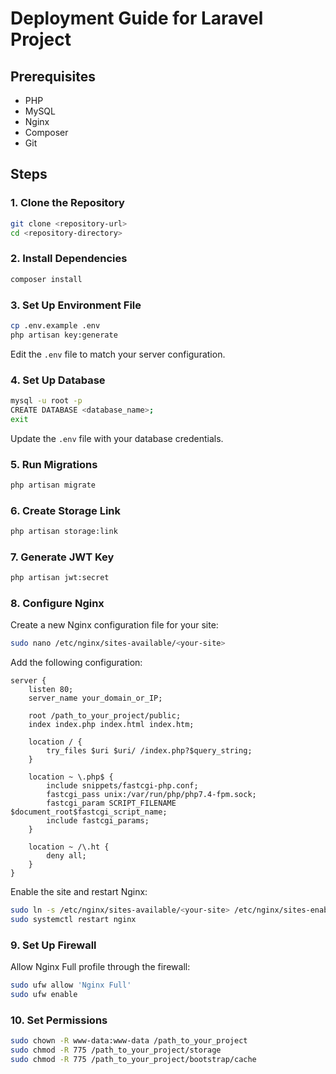 # Deployment Guide for Laravel Project

## Prerequisites
- PHP
- MySQL
- Nginx
- Composer
- Git

## Steps

### 1. Clone the Repository
```sh
git clone <repository-url>
cd <repository-directory>
```

### 2. Install Dependencies
```sh
composer install
```

### 3. Set Up Environment File
```sh
cp .env.example .env
php artisan key:generate
```
Edit the `.env` file to match your server configuration.

### 4. Set Up Database
```sh
mysql -u root -p
CREATE DATABASE <database_name>;
exit
```
Update the `.env` file with your database credentials.

### 5. Run Migrations
```sh
php artisan migrate
```

### 6. Create Storage Link
```sh
php artisan storage:link
```

### 7. Generate JWT Key
```sh
php artisan jwt:secret
```

### 8. Configure Nginx
Create a new Nginx configuration file for your site:
```sh
sudo nano /etc/nginx/sites-available/<your-site>
```
Add the following configuration:
```nginx
server {
    listen 80;
    server_name your_domain_or_IP;

    root /path_to_your_project/public;
    index index.php index.html index.htm;

    location / {
        try_files $uri $uri/ /index.php?$query_string;
    }

    location ~ \.php$ {
        include snippets/fastcgi-php.conf;
        fastcgi_pass unix:/var/run/php/php7.4-fpm.sock;
        fastcgi_param SCRIPT_FILENAME $document_root$fastcgi_script_name;
        include fastcgi_params;
    }

    location ~ /\.ht {
        deny all;
    }
}
```
Enable the site and restart Nginx:
```sh
sudo ln -s /etc/nginx/sites-available/<your-site> /etc/nginx/sites-enabled/
sudo systemctl restart nginx
```

### 9. Set Up Firewall
Allow Nginx Full profile through the firewall:
```sh
sudo ufw allow 'Nginx Full'
sudo ufw enable
```

### 10. Set Permissions
```sh
sudo chown -R www-data:www-data /path_to_your_project
sudo chmod -R 775 /path_to_your_project/storage
sudo chmod -R 775 /path_to_your_project/bootstrap/cache
```
